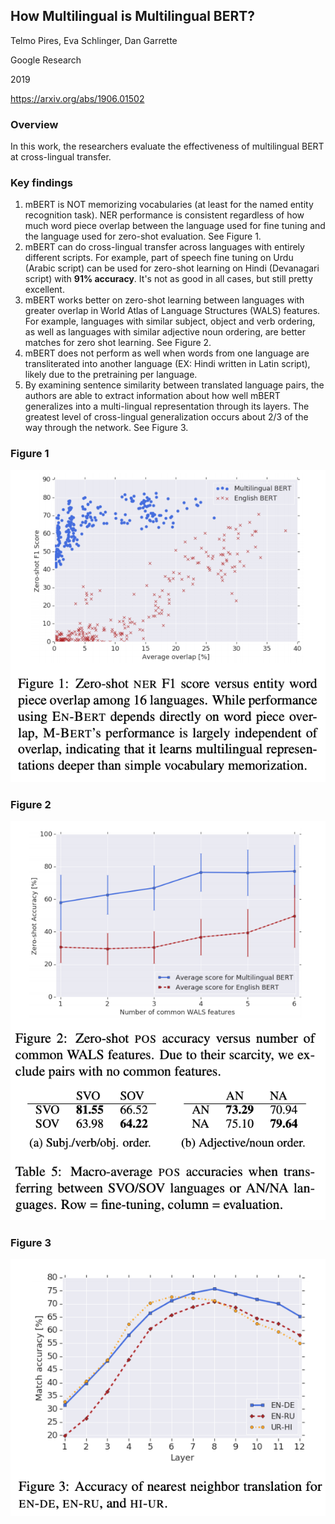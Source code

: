 ## How Multilingual is Multilingual BERT?

Telmo Pires, Eva Schlinger, Dan Garrette

Google Research

2019

https://arxiv.org/abs/1906.01502

### Overview

In this work, the researchers evaluate the effectiveness of multilingual BERT at cross-lingual transfer. 

### Key findings

1. mBERT is NOT memorizing vocabularies (at least for the named entity recognition task). NER performance is consistent regardless of how much word piece overlap between the language used for fine tuning and the language used for zero-shot evaluation. See Figure 1.
2. mBERT can do cross-lingual transfer across languages with entirely different scripts. For example, part of speech fine tuning on Urdu (Arabic script) can be used for zero-shot learning on Hindi (Devanagari script) with **91% accuracy**. It's not as good in all cases, but still pretty excellent.
3. mBERT works better on zero-shot learning between languages with greater overlap in World Atlas of Language Structures (WALS) features. For example, languages with similar subject, object and verb ordering, as well as languages with similar adjective noun ordering, are better matches for zero shot learning. See Figure 2.
4. mBERT does not perform as well when words from one language are transliterated into another language (EX: Hindi written in Latin script), likely due to the pretraining per language.
5. By examining sentence similarity between translated language pairs, the authors are able to extract information about how well mBERT generalizes into a multi-lingual representation through its layers. The greatest level of cross-lingual generalization occurs about 2/3 of the way through the network. See Figure 3.

### Figure 1

![fig 1](Figures/how-multilingual-bert-1.png)

### Figure 2

![fig 2](Figures/how-multilingual-bert-2.png)

### Figure 3

![fig 3](Figures/how-multilingual-bert-3.png)
